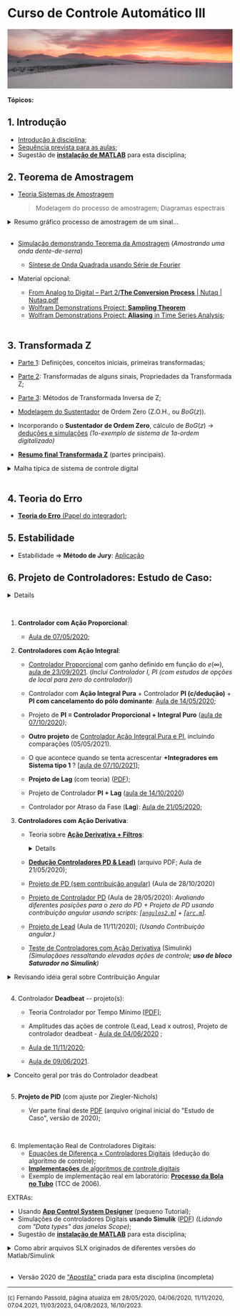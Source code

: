 <!--title: Controle Automático 3 -->
# Curso de Controle Automático III

![cason-asher-Ur7Efx8lBjs-unsplash.jpg](cason-asher-Ur7Efx8lBjs-unsplash.jpg)

**Tópicos:**

## 1. Introdução

* [Introdução à disciplina](1_intro/intro.pdf);
* [Sequência prevista para as aulas](1_intro/seq_aulas.html);
* Sugestão de **[instalação de MATLAB](instalacao_matlab.html)** para esta disciplina;


  
## 2. Teorema de Amostragem

* [Teoria Sistemas de Amostragem](2_sampling/01_Sistema_Amostrado_no_Tempo.pdf)
   > Modelagem do processo de amostragem;
      Diagramas espectrais

<details><summary>Resumo gráfico processo de amostragem de um sinal...</summary>
<p>

![figura](2_sampling/Process%20of%20digitizing%20and%20converting%20a%20signal%20with%20an%20infinite%20precision%20ADC-DAC_0.png)

</p>
</details>
&nbsp;
  
* [Simulação demonstrando Teorema da Amostragem](Teste_Amost/teste_amostragem.html) 
  (*Amostrando uma onda dente-de-serra*)
  * [Síntese de Onda Quadrada usando Série de Fourier](estudo_dirigido/Síntese_Onda_Quadrada.html)
&nbsp;

* Material opcional:
  * [From Analog to Digital – Part 2/**The Conversion Process** | Nutaq | Nutaq.pdf](2_sampling/From%20Analog%20to%20Digital%20–%20Part%202:%20The%20Conversion%20Process%20|%20Nutaq%20|%20Nutaq.pdf)
  * [Wolfram Demonstrations Project: **Sampling Theorem**](https://demonstrations.wolfram.com/SamplingTheorem/)
  * [Wolfram Demonstrations Project: **Aliasing** in Time Series Analysis](https://demonstrations.wolfram.com/AliasingInTimeSeriesAnalysis/);  
&nbsp;

## 3. Transformada Z

* [Parte 1](3_transformada/transformada_Z.pdf): Definições, conceitos iniciais, primeiras transformadas;
* [Parte 2](3_transformada/transformada_Z_parte2.pdf): Transformadas de alguns sinais, Propriedades da Transformada Z;
* [Parte 3](3_transformada/transformada_Z_parte_3.pdf): Métodos de Transformada Inversa de Z;
* [Modelagem do Sustentador](3_transformada/3_BoG_Transformada_Z.pdf) de Ordem Zero (Z.O.H., ou $BoG(z)$).
* Incorporando o **Sustentador de Ordem Zero**, cálculo de $BoG(z)$ $\rightarrow$ [deduções e simulações](exemplo_1_BoG/intro_exemplo_1a_ordem.html)
   *(1o-exemplo de sistema de 1a-ordem digitalizado)*

* **[Resumo final Transformada Z](3_transformada/revisao_partes_importantes_transformada_Z.pdf)** (partes principais).

<details><summary>Malha típica de sistema de controle digital</summary>
<p>

![malha tipica controle digital](estudo_caso/blocos_com_controlador2.png)

</p>
</details>
&nbsp;

## 4. Teoria do Erro

* [**Teoria do Erro** (Papel do integrador)](4_teoria_erros/resumo_teoria_erro.html);

## 5. Estabilidade

* Estabilidade $\Rightarrow$ **Método de Jury**: [Aplicação](Exemplo_Jury/problema_1.html)
  

## 6. Projeto de Controladores: Estudo de Caso:

<details>
<p>

![seq_aulas_proj_controladores.png](seq_aulas_proj_controladores.png)

</p>
</details>

&nbsp;

1. **Controlador com Ação Proporcional**:
     
     * [Aula de 07/05/2020](aula_07_05_2020.html);
&nbsp;

2. **Controladores com Ação Integral**:

    * [Controlador Proporcional](Controle3_2021_2/aula_1.html) com ganho definido em função do $e(\infty)$, [aula de 23/09/2021](Controle3_2021_2/aula_1.html).
        (*Inclui Controlador I, PI (com estudos de opções de local para zero do controlador)*)

    * Controlador com **Ação Integral Pura** + Controlador **PI (c/dedução)** + **PI com cancelamento do pólo dominante**: [Aula de 14/05/2020](aula_14_05_2020.html);
    * Projeto de **PI = Controlador Proporcional + Integral Puro** ([aula de 07/10/2020](2020_2/aula_07_10_2020.html));

    * **Outro projeto** de [Controlador Ação Integral Pura e PI](2021_1/aula_05_05_2021.html), incluindo comparações (05/05/2021).
    * O que acontece quando se tenta acrescentar **+Integradores em Sistema tipo 1** ? [[aula de 07/10/2021](sis_tipo1/sis1_mais_integradores.html)];
   * **Projeto de Lag** (com teoria) ([PDF](estudo_caso/aula_controlador_Lag.pdf));
    * Projeto de Controlador **PI + Lag** ([aula de 14/10/2020](2020_2/aula_14_10_2020.html))
    * Controlador por Atraso da Fase (**Lag**): [Aula de 21/05/2020](controlador_Lag.html);
&nbsp;

3. **Controladores com Ação Derivativa**:
      * Teoria sobre **[Ação Derivativa + Filtros](Controle_Acao_Derivativa.html)**:
         <details><p>

        * Derivador Puro
        * Amp.Op. como Derivador Ideal x Amp.Op. Derivador Realizável;
        * Efeito da Derivada sobre Sinal Ruidoso (simulações);
        * Uso de Filtro Passa Baixa (FPB);
        * Equação + Diagrama de Bode de simples filtro RC (1a-ordem);
        * Filtro Exponencial Digital de 1a-ordem;
        * Filtro Exponencial Duplo (de 2a-ordem);
        * Filtro de Média Móvel;</p>
        <p></p> 
         </details>

      * **[Dedução Controladores PD & Lead)](pd_plus_filtro.pdf)** (arquivo PDF; Aula de 21/05/2020);
      * [Projeto de PD (sem contribuição angular)](2020_2/aula_28_10_2020.html) (Aula de 28/10/2020)
      * [Projeto de Controlador PD](projeto_PD_lead_2020.html) (Aula de 28/05/2020):
      *Avaliando diferentes posições para o zero do PD + Projeto de PD usando contribuição angular usando *script*s: [[`angulos2.m`]](arc.m) + [[`arc.m`]](arc.m).* 
      * [Projeto de Lead](lead/lead_ex1.html) (Aula de 11/11/2020);
      *(Usando Contribuição angular.)*
      * [Teste de Controladores com Ação Derivativa](estudo_caso/Teste_Controladores_Acao_Derivativa.html) (Simulink)
         *(Simulaçãoes ressaltando elevadas ações de controle; **uso de bloco Saturador no Simulink**)*

<details><summary>Revisando idéia geral sobre Contribuição Angular</summary>
<p>

![Contrib angular](Controlador_avanco_RL_tipico.png)

</p>
</details>
&nbsp;

4. Controlador **Deadbeat** -- projeto(s): 
      * Teoria Controlador por Tempo Mínimo [[PDF]](PID/exemplo_tempo_minimo.pdf);

     * Amplitudes das ações de controle (Lead, Lead x outros), Projeto de controlador deadbeat - [Aula de 04/06/2020](deadbeat_08out2019.html) ;
     * [Aula de 11/11/2020](deadbeat/deadbeat_exemplo_1.html);
     * [Aula de 09/06/2021](deadbeat_09062021/aula_deadbeat_09_06_2021.html).

<details><summary>Conceito geral por trás do Controlador deadbeat</summary>
<p>

![Controlador deatbeat - conceito geral](concepto_dead_beat.png)

</p>
</details>
&nbsp;

5. **Projeto de PID** (com ajuste por Ziegler-Nichols)

     * Ver parte final deste [PDF](estudo_caso/Estudo_Caso_Controladores_2020.pdf) (arquivo original inicial do "Estudo de Caso", versão de 2020);
<!--     * Falta verificar arquivos (11/10/2023) -->
&nbsp;

6. Implementação Real de Controladores Digitais:
   * [Equações de Diferença $\times$ Controladores Digitais](PID/equacoes_diferenca_controlador.html) (dedução do algoritmo de controle);
   * [**Implementações** de algoritmos de controle digitais](implementacao_controlador_digital.html)
   * Exemplo de implementação real em laboratório: [**Processo da Bola no Tubo**](implementacao_controle_digital.html) (TCC de 2006).
&nbsp;

EXTRAs:

* Usando **[App Control System Designer](/APP_Control_System_Designer/Intro_APP_Control_System_Designer.html)** (pequeno Tutorial);
* Simulações de controladores Digitais **usando Simulik** ([PDF](estudo_caso/aula_12abr2017_uso_simulink_datatypes.pdf))
  *(Lidando com "Data types" das janelas Scope)*;
* Sugestão de **[instalação de MATLAB](instalacao_matlab.html)** para esta disciplina;

<details><summary>Como abrir arquivos SLX originados de diferentes versões do Matlab/Simulink</summary>
<p>

![Abrir SLX](abrindo_SLX_de_versoes_mais_recentes-2.png)

</p>
</details>
&nbsp;

* Versão 2020 de ["Apostila"](estudo_caso/apostila.pdf) criada para esta disciplina (incompleta)

---

<font size="2"> (c) Fernando Passold, página atualiza em 28/05/2020, 04/06/2020, 11/11/2020, 07.04.2021, 11/03/2023, 04/08/2023, 16/10/2023. </font>